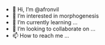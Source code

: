 - 👋 Hi, I’m @afronvil
- 👀 I’m interested in morphogenesis 
- 🌱 I’m currently learning ...
- 💞️ I’m looking to collaborate on ...
- 📫 How to reach me ...

<!---
afronvil/afronvil is a ✨ special ✨ repository because its `README.md` (this file) appears on your GitHub profile.
You can click the Preview link to take a look at your changes.
--->
